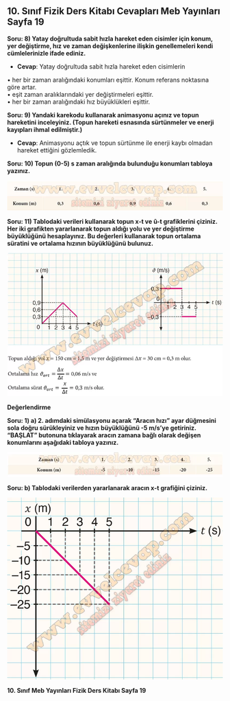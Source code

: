 ## 10. Sınıf Fizik Ders Kitabı Cevapları Meb Yayınları Sayfa 19

**Soru: 8) Yatay doğrultuda sabit hızla hareket eden cisimler için konum, yer değiştirme, hız ve zaman değişkenlerine ilişkin genellemeleri kendi cümlelerinizle ifade ediniz.**

* **Cevap**: Yatay doğrultuda sabit hızla hareket eden cisimlerin

• her bir zaman aralığındaki konumları eşittir. Konum referans noktasına göre artar.  
 • eşit zaman aralıklarındaki yer değiştirmeleri eşittir.  
 • her bir zaman aralığındaki hız büyüklükleri eşittir.

**Soru: 9) Yandaki karekodu kullanarak animasyonu açınız ve topun hareketini inceleyiniz. (Topun hareketi esnasında sürtünmeler ve enerji kayıpları ihmal edilmiştir.)**

* **Cevap**: Animasyonu açtık ve topun sürtünme ile enerji kaybı olmadan hareket ettiğini gözlemledik.

**Soru: 10) Topun (0-5) s zaman aralığında bulunduğu konumları tabloya yazınız.**

![](./image1.webp)

**Soru: 11) Tablodaki verileri kullanarak topun x-t ve û-t grafiklerini çiziniz. Her iki grafikten yararlanarak topun aldığı yolu ve yer değiştirme büyüklüğünü hesaplayınız. Bu değerleri kullanarak topun ortalama süratini ve ortalama hızının büyüklüğünü bulunuz.**

![](./image2.webp)

**Değerlendirme**

**Soru: 1) a) 2. adımdaki simülasyonu açarak “Aracın hızı” ayar düğmesini sola doğru sürükleyiniz ve hızın büyüklüğünü -5 m/s’ye getiriniz. “BAŞLAT” butonuna tıklayarak aracın zamana bağlı olarak değişen konumlarını aşağıdaki tabloya yazınız.**

![](./image3.webp)

**Soru: b) Tablodaki verilerden yararlanarak aracın x-t grafiğini çiziniz.**

![](./image4.webp)

**10. Sınıf Meb Yayınları Fizik Ders Kitabı Sayfa 19**